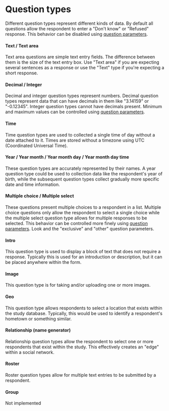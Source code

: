 # Question types
Different question types represent different kinds of data. By default all questions allow the respondent to enter a "Don't know" or "Refused" response. This behavior can be disabled using [question parameters](Question-parameters.md).

#### Text / Text area
Text area questions are simple text entry fields. The difference between them is the size of the text entry box. Use "Text area" if you are expecting several sentences as a response or use the "Text" type if you're expecting a short response.
#### Decimal / Integer
Decimal and integer question types represent numbers. Decimal question types represent data that can have decimals in them like "3.14159" or "-0.12345". Integer question types cannot have decimals present. Minimum and maximum values can be controlled using [question parameters](Question-parameters.md).
#### Time
Time question types are used to collected a single time of day without a date attached to it. Times are stored without a timezone using UTC (Coordinated Universal Time).
#### Year / Year month / Year month day / Year month day time
These question types are accurately represented by their names. A year question type could be used to collection data like the respondent's year of birth, while the subsequent question types collect gradually more specific date and time information.
#### Multiple choice / Multiple select
These questions present multiple choices to a respondent in a list. Multiple choice questions only allow the respondent to select a single choice while the multiple select question type allows for multiple responses to be selected. This behavior can be controlled more finely using [question parameters](Question-parameters.md). Look and the "exclusive" and "other" question parameters.
#### Intro
This question type is used to display a block of text that does not require a response. Typically this is used for an introduction or description, but it can be placed anywhere within the form.
#### Image
This question type is for taking and/or uploading one or more images. 
#### Geo
This question type allows respondents to select a location that exists within the study database. Typically, this would be used to identify a respondent's hometown or something similar.
#### Relationship (name generator)
Relationship question types allow the respondent to select one or more respondents that exist within the study. This effectively creates an "edge" within a social network.
#### Roster
Roster question types allow for multiple text entries to be submitted by a respondent.
#### Group
Not implemented
